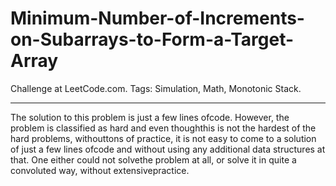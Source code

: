 # Minimum-Number-of-Increments-on-Subarrays-to-Form-a-Target-Array
Challenge at LeetCode.com. Tags: Simulation, Math, Monotonic Stack.

------------------------------------------------------------------------------------------------------------------------------------

The solution to this problem is just a few lines ofcode. However, the problem is classified as hard and even thoughthis is not the hardest of the hard problems, withouttons of practice, it is not easy to come to a solution of just a few lines ofcode and without using any additional data structures at that. One either could not solvethe problem at all, or solve it in quite a convoluted way, without extensivepractice.
